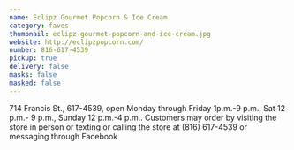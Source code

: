 ```yaml
---
name: Eclipz Gourmet Popcorn & Ice Cream
category: faves
thumbnail: eclipz-gourmet-popcorn-and-ice-cream.jpg
website: http://eclipzpopcorn.com/
number: 816-617-4539
pickup: true
delivery: false
masks: false
masked: false
---
```

714 Francis St., 617-4539, open Monday through Friday 1p.m.-9 p.m., Sat 12 p.m.- 9 p.m., Sunday 12 p.m.-4 p.m.. Customers may order by visiting the store in person or texting or calling the store at (816) 617-4539 or messaging through Facebook